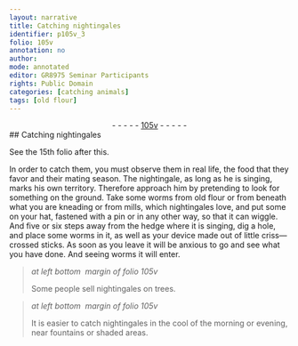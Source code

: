 ```yaml
---
layout: narrative
title: Catching nightingales
identifier: p105v_3
folio: 105v
annotation: no
author:
mode: annotated
editor: GR8975 Seminar Participants
rights: Public Domain
categories: [catching animals]
tags: [old flour]
---
```


 <div class="folio" align="center">- - - - - <a href="http://gallica.bnf.fr/ark:/12148/btv1b10500001g/f216.image" target="_blank">105v</a> - - - - - </div>    
## Catching nightingales

 
 See the 15th folio after this. 
 
<span class="activity"></span> In order to catch them, you must observe them in real life, the food that they favor and their mating season. The <span class="animal">nightingale</span>, as long as he is singing, marks his own territory. Therefore approach him by pretending to look for something on the ground. Take some <span class="animal">worms</span> from <span class="material">old flour</span> or from beneath what you are kneading or from mills, which <span class="animal">nightingales</span> love, and put some on your hat, fastened with a pin or in any other way, so that it can wiggle. And five or six steps away from the hedge where it is singing, dig a hole, and place some <span class="animal">worms</span> in it, as well as your device made out of little criss—crossed sticks. As soon as you leave it will be anxious to go and see what you have done. And seeing <span class="animal">worms</span> it will enter. 
 
> *at left bottom  margin of folio 105v*
> 
>  Some people sell <span class="animal">nightingales</span> on <span class="plant">trees</span>. 
 
> *at left bottom  margin of folio 105v*
> 
>  It is easier to catch <span class="animal">nightingales</span> in the cool of the morning or evening, near fountains or shaded areas. 
 
